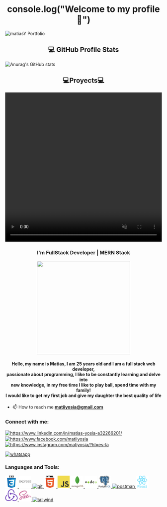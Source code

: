 <h1 align="center">console.log("Welcome to my profile👋")</h1>

![matiasY Portfolio](https://user-images.githubusercontent.com/93013680/177220532-4c2b41f9-63b1-4fca-a946-cedd6525f0d5.PNG)

 <h2 align="center"> 💻 GitHub Profile Stats </h2>
 

![Anurag's GitHub stats](https://github-readme-stats.vercel.app/api?username=matiyosia&show_icons=true&theme=gruvbox)



<h2 align="center">💻Proyects💻</h2>
<div align="center" ><video  src="https://user-images.githubusercontent.com/93013680/177230759-cd596a5f-c3c8-47fc-9c4f-8f69cb7a5544.mp4" autoplay muted loop width="100%" height="480">

</video></div>


<h3 align="center">I'm FullStack Developer | MERN Stack</h3>
<div align="center">
<img width="300px"  height="300px" src="https://miro.medium.com/max/1785/0*7Q3yvSIv_t0ioJ-Z.gif" /><h4 align="center">
 Hello, my name is Matias, I am 25 years old and I am a full stack web developer,<br/>
 passionate about programming, I like to be constantly learning and delve into <br/>
 new knowledge, in my free time I like to play ball, spend time with my family!<br/>
 I would like to get my first job and give my daughter the best quality of life </h4>

</div>





- 📫 How to reach me **matiiyosia@gmail.com**

<h3 align="left">Connect with me:</h3>
<p align="left">
<a href="https://www.linkedin.com/in/matias-yosia-a32266201/" target="blank"><img align="center" src="https://raw.githubusercontent.com/rahuldkjain/github-profile-readme-generator/master/src/images/icons/Social/linked-in-alt.svg" alt="https://www.linkedin.com/in/matias-yosia-a32266201/" height="30" width="40" /></a>
<a href="https://www.facebook.com/matiiyosia" target="blank"><img align="center" src="https://raw.githubusercontent.com/rahuldkjain/github-profile-readme-generator/master/src/images/icons/Social/facebook.svg" alt="https://www.facebook.com/matiiyosia" height="30" width="40" /></a>
<a href="https://www.instagram.com/matiyosia/?hl=es-la" target="blank"><img align="center" src="https://raw.githubusercontent.com/rahuldkjain/github-profile-readme-generator/master/src/images/icons/Social/instagram.svg" alt="https://www.instagram.com/matiyosia/?hl=es-la" height="30" width="40" /></a>
</p><a href="https://walink.co/64cd5c" target="_blank"> 
<img src="https://img.icons8.com/external-justicon-lineal-color-justicon/64/000000/external-whatsapp-social-media-justicon-lineal-color-justicon.png" alt="whatsapp" width="40" height="40"/>
 </a>


<h3 align="left">Languages and Tools:</h3>
<p align="left"> <a href="https://www.w3schools.com/css/" target="_blank" rel="noreferrer"> <img src="https://raw.githubusercontent.com/devicons/devicon/master/icons/css3/css3-original-wordmark.svg" alt="css3" width="40" height="40"/> </a> <a href="https://expressjs.com" target="_blank" rel="noreferrer"> <img src="https://raw.githubusercontent.com/devicons/devicon/master/icons/express/express-original-wordmark.svg" alt="express" width="40" height="40"/> </a> <a href="https://git-scm.com/" target="_blank" rel="noreferrer"> <img src="https://www.vectorlogo.zone/logos/git-scm/git-scm-icon.svg" alt="git" width="40" height="40"/> </a> <a href="https://www.w3.org/html/" target="_blank" rel="noreferrer"> <img src="https://raw.githubusercontent.com/devicons/devicon/master/icons/html5/html5-original-wordmark.svg" alt="html5" width="40" height="40"/> </a> <a href="https://developer.mozilla.org/en-US/docs/Web/JavaScript" target="_blank" rel="noreferrer"> <img src="https://raw.githubusercontent.com/devicons/devicon/master/icons/javascript/javascript-original.svg" alt="javascript" width="40" height="40"/> </a> <a href="https://www.mongodb.com/" target="_blank" rel="noreferrer"> <img src="https://raw.githubusercontent.com/devicons/devicon/master/icons/mongodb/mongodb-original-wordmark.svg" alt="mongodb" width="40" height="40"/> </a> <a href="https://nodejs.org" target="_blank" rel="noreferrer"> <img src="https://raw.githubusercontent.com/devicons/devicon/master/icons/nodejs/nodejs-original-wordmark.svg" alt="nodejs" width="40" height="40"/> </a> <a href="https://www.postgresql.org" target="_blank" rel="noreferrer"> <img src="https://raw.githubusercontent.com/devicons/devicon/master/icons/postgresql/postgresql-original-wordmark.svg" alt="postgresql" width="40" height="40"/> </a> <a href="https://postman.com" target="_blank" rel="noreferrer"> <img src="https://www.vectorlogo.zone/logos/getpostman/getpostman-icon.svg" alt="postman" width="40" height="40"/> </a> <a href="https://reactjs.org/" target="_blank" rel="noreferrer"> <img src="https://raw.githubusercontent.com/devicons/devicon/master/icons/react/react-original-wordmark.svg" alt="react" width="40" height="40"/> </a> <a href="https://redux.js.org" target="_blank" rel="noreferrer"> <img src="https://raw.githubusercontent.com/devicons/devicon/master/icons/redux/redux-original.svg" alt="redux" width="40" height="40"/> </a> <a href="https://sass-lang.com" target="_blank" rel="noreferrer"> <img src="https://raw.githubusercontent.com/devicons/devicon/master/icons/sass/sass-original.svg" alt="sass" width="40" height="40"/> </a> <a href="https://tailwindcss.com/" target="_blank" rel="noreferrer"> <img src="https://www.vectorlogo.zone/logos/tailwindcss/tailwindcss-icon.svg" alt="tailwind" width="40" height="40"/> </a> </p>

